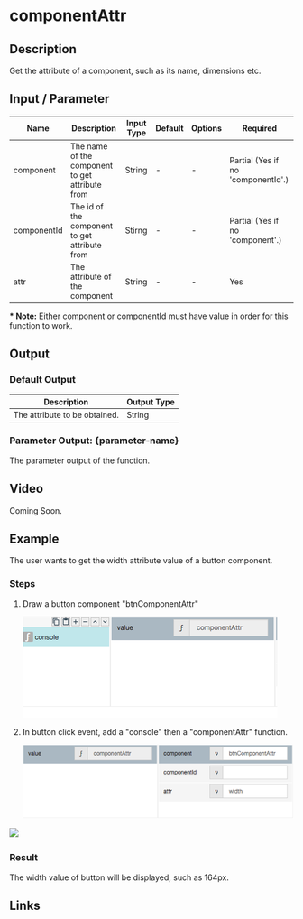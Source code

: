 # componentAttr

## Description

Get the attribute of a component, such as its name, dimensions etc.

## Input / Parameter

| Name | Description | Input Type | Default | Options | Required |
| ------ | ------ | ------ | ------ | ------ | ------ |
| component | The name of the component to get attribute from | String | - | - | Partial (Yes if no 'componentId'.) |
| componentId | The id of the component to get attribute from | Stirng | - | - | Partial (Yes if no 'component'.) |
| attr | The attribute of the component | String | - | - | Yes |

__\* Note:__ Either component or componentId must have value in order for this function to work.

## Output

### Default Output

| Description | Output Type |
| ------ | ------ |
| The attribute to be obtained. | String |

### Parameter Output: {parameter-name}

The parameter output of the function.

## Video

Coming Soon.

## Example

The user wants to get the width attribute value of a button component.

### Steps

1. Draw a button component "btnComponentAttr"

    ![](../../../../document/function/App/componentAttr/componentAttr-step-1.png?raw=true)

2. In button click event, add a "console" then a "componentAttr" function.

    ![](../../../../document/function/App/componentAttr/componentAttr-step-2.png?raw=true)

![]({image-path}?raw=true)

### Result

The width value of button will be displayed, such as 164px.

## Links